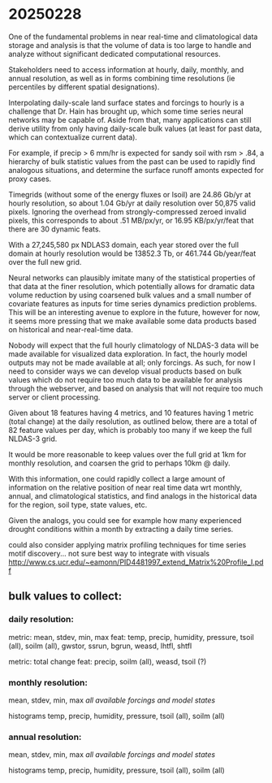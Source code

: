 # 20250228

One of the fundamental problems in near real-time and climatological
data storage and analysis is that the volume of data is too large to
handle and analyze without significant dedicated computational
resources.

Stakeholders need to access information at hourly, daily, monthly,
and annual resolution, as well as in forms combining time resolutions
(ie percentiles by different spatial designations).

Interpolating daily-scale land surface states and forcings to hourly
is a challenge that Dr. Hain has brought up, which some time series
neural networks may be capable of. Aside from that, many applications
can still derive utility from only having daily-scale bulk values
(at least for past data, which can contextualize current data).

For example, if precip > 6 mm/hr is expected for sandy soil with
rsm > .84, a hierarchy of bulk statistic values from the past can be
used to rapidly find analogous situations, and determine the surface
runoff amonts expected for proxy cases.

Timegrids (without some of the energy fluxes or lsoil) are
24.86 Gb/yr at hourly resolution, so about 1.04 Gb/yr at daily
resolution over 50,875 valid pixels. Ignoring the overhead from
strongly-compressed zeroed invalid pixels, this corresponds to about
.51 MB/px/yr, or 16.95 KB/px/yr/feat that there are 30 dynamic feats.

With a 27,245,580 px NDLAS3 domain, each year stored over the full
domain at hourly resolution would be 13852.3 Tb, or
461.744 Gb/year/feat over the full new grid.

Neural networks can plausibly imitate many of the statistical
properties of that data at the finer resolution, which potentially
allows for dramatic data volume reduction by using coarsened bulk
values and a small number of covariate features as inputs for time
series dynamics prediction problems. This will be an interesting
avenue to explore in the future, however for now, it seems more
pressing that we make available some data products based on
historical and near-real-time data.

Nobody will expect that the full hourly climatology of NLDAS-3 data
will be made available for visualized data exploration. In fact, the
hourly model outputs may not be made available at all; only forcings.
As such, for now I need to consider ways we can develop visual
products based on bulk values which do not require too much data to
be available for analysis through the webserver, and based on
analysis that will not require too much server or client processing.

Given about 18 features having 4 metrics, and 10 features having
1 metric (total change) at the daily resolution, as outlined below,
there are a total of 82 feature values per day, which is probably
too many if we keep the full NLDAS-3 grid.

It would be more reasonable to keep values over the full grid at 1km
for monthly resolution, and coarsen the grid to perhaps 10km @ daily.

With this information, one could rapidly collect a large amount of
information on the relative position of near real time data wrt
monthly, annual, and climatological statistics, and find analogs
in the historical data for the region, soil type, state values, etc.

Given the analogs, you could see for example how many experienced
drought conditions within a month by extracting a daily time series.

could also consider applying matrix profiling techniques for time
series motif discovery... not sure best way to integrate with visuals
http://www.cs.ucr.edu/~eamonn/PID4481997_extend_Matrix%20Profile_I.pdf

## bulk values to collect:

### daily resolution:

metric: mean, stdev, min, max
feat: temp, precip, humidity, pressure, tsoil (all), soilm (all),
    gwstor, ssrun, bgrun, weasd, lhtfl, shtfl

metric: total change
feat: precip, soilm (all), weasd, tsoil (?)

### monthly resolution:

mean, stdev, min, max
*all available forcings and model states*

histograms
temp, precip, humidity, pressure, tsoil (all), soilm (all)

### annual resolution:

mean, stdev, min, max
*all available forcings and model states*

histograms
temp, precip, humidity, pressure, tsoil (all), soilm (all)
